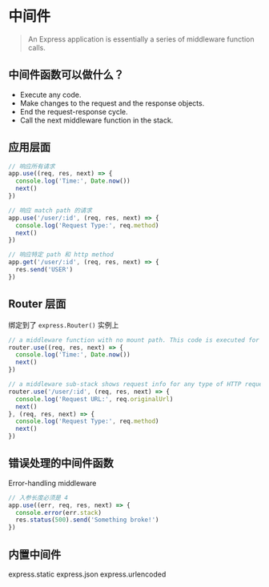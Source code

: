 # 中间件

> An Express application is essentially a series of middleware function calls.

## 中间件函数可以做什么？

- Execute any code.
- Make changes to the request and the response objects.
- End the request-response cycle.
- Call the next middleware function in the stack.

## 应用层面

```js
// 响应所有请求
app.use((req, res, next) => {
  console.log('Time:', Date.now())
  next()
})
```

```js
// 响应 match path 的请求
app.use('/user/:id', (req, res, next) => {
  console.log('Request Type:', req.method)
  next()
})
```

```js
// 响应特定 path 和 http method
app.get('/user/:id', (req, res, next) => {
  res.send('USER')
})
```

## Router 层面

绑定到了 `express.Router()` 实例上

```js
// a middleware function with no mount path. This code is executed for every request to the router
router.use((req, res, next) => {
  console.log('Time:', Date.now())
  next()
})
```

```js
// a middleware sub-stack shows request info for any type of HTTP request to the /user/:id path
router.use('/user/:id', (req, res, next) => {
  console.log('Request URL:', req.originalUrl)
  next()
}, (req, res, next) => {
  console.log('Request Type:', req.method)
  next()
})
```

## 错误处理的中间件函数

Error-handling middleware

```js
// 入参长度必须是 4
app.use((err, req, res, next) => {
  console.error(err.stack)
  res.status(500).send('Something broke!')
})
```

## 内置中间件

express.static
express.json
express.urlencoded
